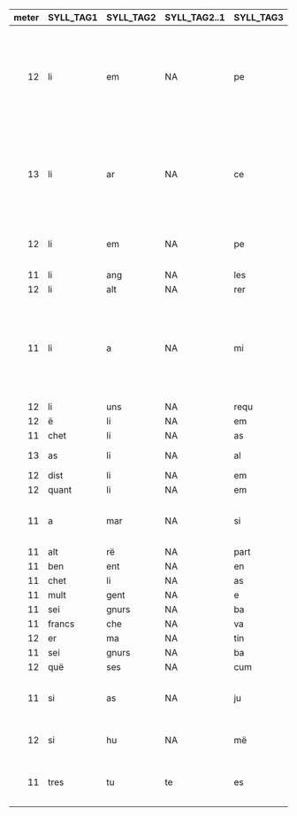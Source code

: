 | meter|SYLL_TAG1 |SYLL_TAG2 |SYLL_TAG2..1 |SYLL_TAG3 |SYLL_TAG4 |SYLL_TAG4..1 |SYLL_TAG5 |SYLL_TAG6 |SYLL_TAG6..1 |SYLL_TAG7 |SYLL_TAG8 |SYLL_TAG9 |SYLL_TAG10 |SYLL_TAG11 |SYLL_TAG12 |SYLL_TAG13 | NUM_L| COMMENTS |
|-----:|:---------|:---------|:------------|:---------|:---------|:------------|:---------|:---------|:------------|:---------|:---------|:---------|:----------|:----------|:----------|:----------|-----:|:-----|
|    12|li        |em        |NA           |pe        |re        |NA           |res       |a         |NA           |pe        |let       |ses       |niés       |rol        |lant       |NA         |   783|YES: Elision and 6épC on _apelet_ are needed, with no elision and 4épC on _empereres_ there is still one extra syl.|
|    13|li        |ar        |NA           |ce        |ves       |NA           |quë       |bro       |NA           |chet      |par       |tant      |grant      |vas        |se         |la         |  1496|?: Impossible to combine elision and epC to have m:10. Still, elision seems to go on the write path.|
|    12|li        |em        |NA           |pe        |re        |NA           |res       |che       |NA           |val       |chet      |i         |re         |e          |ment       |NA         |  1832|YES:Elision is needed with 6epC to have m:10|
|    11|li        |ang       |NA           |les       |deu       |NA           |ço        |ad        |NA           |must      |ret       |al        |ba         |run        |NA         |NA         |  2566|NO|
|    12|li        |alt       |NA           |rer       |fut       |NA           |o         |cis       |NA           |lë        |bon       |vas       |sal        |rol        |lant       |NA         |  3182|No enough|
|    11|li        |a         |NA           |mi        |ralz      |NA           |dix       |es        |NA           |che       |les       |ad        |jus        |te         |des        |NA         |  3249|?: elision would cause 6epC, which delete two metric syllables while only one should be deleted|
|    12|li        |uns       |NA           |requ      |ιert      |NA           |alt       |rë        |NA           |unt       |mi        |ë         |des        |dest       |rers       |NA         |  3881|YES|
|    12|ë         |li        |NA           |em        |pe        |NA           |re        |res       |NA           |en        |est       |ë         |ber        |ë          |ri         |ches       |  2352|YES|
|    11|chet      |li        |NA           |as        |pιez      |NA           |li        |a         |NA           |mi        |ralz      |la        |re         |çut        |NA         |NA         |  2823|YES|
|    13|as        |li        |NA           |al        |dë        |NA           |ve        |nu        |e            |u         |në        |be        |lë         |da         |mi         |se         |  3703|? + not enough|
|    12|dist      |li        |NA           |em        |pe        |NA           |re        |res       |NA           |bons      |ple       |ges       |en         |de         |mant       |NA         |  3841|YES|
|    12|quant     |li        |NA           |em        |pe        |NA           |re        |res       |NA           |ad        |fai       |të        |sa         |ven        |jan        |ce         |  3970|YES|
|    11|a         |mar       |NA           |si        |li        |NA           |un        |më        |NA           |por       |tast      |mun       |mes        |sa         |ge         |NA         |   276|No, bug because of PAM fragmentation|
|    11|alt       |rë        |NA           |part      |est       |NA           |li        |ar        |NA           |ce        |ves       |ques      |tur        |pin        |NA         |NA         |  1124|YES|
|    11|ben       |ent       |NA           |en        |dit       |NA           |li        |ar        |NA           |ce        |ves       |ques      |tur        |pin        |NA         |NA         |  1243|YES|
|    11|chet      |li        |NA           |as        |pιez      |NA           |li        |a         |NA           |mi        |ralz      |la        |re         |çut        |NA         |NA         |  2823|YES|
|    11|mult      |gent      |NA           |e         |ment      |NA           |li        |em        |NA           |pe        |re        |rë        |che        |val        |chet       |NA         |  3119|YES|
|    11|sei       |gnurs     |NA           |ba        |rons      |NA           |dist      |li        |NA           |em        |pe        |re        |rë         |car        |les        |NA         |   180|YES|
|    11|francs    |che       |NA           |va        |lers      |NA           |dist      |li        |NA           |em        |pe        |re        |rë         |car        |les        |NA         |   274|YES|
|    12|er        |ma        |NA           |tin       |se        |NA           |deit      |li        |NA           |em        |pe        |re        |rë         |suz        |umb        |re         |   383|YES|
|    11|sei       |gnurs     |NA           |ba        |rons      |NA           |dist      |li        |NA           |em        |pe        |re        |rë         |car        |les        |NA         |   740|YES|
|    12|quë       |ses       |NA           |cum       |painz     |NA           |rol       |lant      |NA           |li        |ad        |tant      |de         |man        |de         |e          |  1368|Not enough|
|    11|si        |as        |NA           |ju        |get       |NA           |a         |mar       |NA           |si        |li        |un        |en         |al         |ge         |NA         |   288|No, bug because of PAM fragmentation|
|    12|si        |hu        |NA           |më        |li        |NA           |lo        |dent      |NA           |si        |li        |unt       |cun        |seil       |let        |NA         |  2666|NO: the pb is in the first colon.|
|    11|tres      |tu        |te           |es        |pai       |gne          |av        |rat       |NA           |car       |les       |en        |bail       |li         |e          |NA         |  2719|No, bug because of PAM fragmentation|
